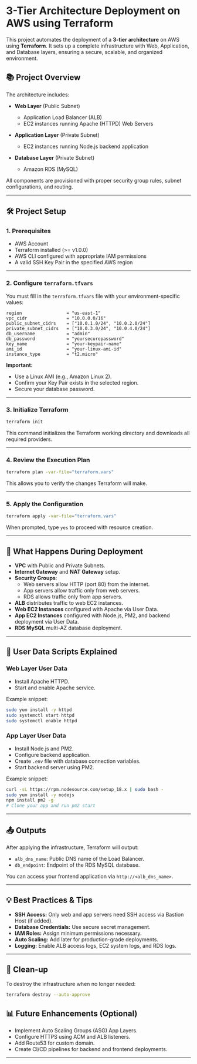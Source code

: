 # 3-Tier Architecture Deployment on AWS using Terraform

This project automates the deployment of a **3-tier architecture** on AWS using **Terraform**. It sets up a complete infrastructure with Web, Application, and Database layers, ensuring a secure, scalable, and organized environment.


## 📚 Project Overview

The architecture includes:

- **Web Layer** (Public Subnet)
  - Application Load Balancer (ALB)
  - EC2 instances running Apache (HTTPD) Web Servers

- **Application Layer** (Private Subnet)
  - EC2 instances running Node.js backend application

- **Database Layer** (Private Subnet)
  - Amazon RDS (MySQL)

All components are provisioned with proper security group rules, subnet configurations, and routing.

---

## 🛠️ Project Setup

### 1. Prerequisites

- AWS Account
- Terraform installed (>= v1.0.0)
- AWS CLI configured with appropriate IAM permissions
- A valid SSH Key Pair in the specified AWS region

---

### 2. Configure `terraform.tfvars`

You must fill in the `terraform.tfvars` file with your environment-specific values:

```hcl
region                 = "us-east-1"
vpc_cidr               = "10.0.0.0/16"
public_subnet_cidrs    = ["10.0.1.0/24", "10.0.2.0/24"]
private_subnet_cidrs   = ["10.0.3.0/24", "10.0.4.0/24"]
db_username            = "admin"
db_password            = "yoursecurepassword"
key_name               = "your-keypair-name"
ami_id                 = "your-linux-ami-id"
instance_type          = "t2.micro"
```

**Important:**
- Use a Linux AMI (e.g., Amazon Linux 2).
- Confirm your Key Pair exists in the selected region.
- Secure your database password.

---

### 3. Initialize Terraform

```bash
terraform init
```
This command initializes the Terraform working directory and downloads all required providers.

---

### 4. Review the Execution Plan

```bash
terraform plan -var-file="terraform.vars"
```
This allows you to verify the changes Terraform will make.

---

### 5. Apply the Configuration

```bash
terraform apply -var-file="terraform.vars"
```
When prompted, type `yes` to proceed with resource creation.

---

## 🚀 What Happens During Deployment

- **VPC** with Public and Private Subnets.
- **Internet Gateway** and **NAT Gateway** setup.
- **Security Groups**:
  - Web servers allow HTTP (port 80) from the internet.
  - App servers allow traffic only from web servers.
  - RDS allows traffic only from app servers.
- **ALB** distributes traffic to web EC2 instances.
- **Web EC2 Instances** configured with Apache via User Data.
- **App EC2 Instances** configured with Node.js, PM2, and backend deployment via User Data.
- **RDS MySQL** multi-AZ database deployment.

---

## 📝 User Data Scripts Explained

### Web Layer User Data
- Install Apache HTTPD.
- Start and enable Apache service.

Example snippet:
```bash
sudo yum install -y httpd
sudo systemctl start httpd
sudo systemctl enable httpd
```

### App Layer User Data
- Install Node.js and PM2.
- Configure backend application.
- Create `.env` file with database connection variables.
- Start backend server using PM2.

Example snippet:
```bash
curl -sL https://rpm.nodesource.com/setup_18.x | sudo bash -
sudo yum install -y nodejs
npm install pm2 -g
# Clone your app and run pm2 start
```

---

## 📤 Outputs

After applying the infrastructure, Terraform will output:

- `alb_dns_name`: Public DNS name of the Load Balancer.
- `db_endpoint`: Endpoint of the RDS MySQL database.

You can access your frontend application via `http://<alb_dns_name>`.

---

## 💡 Best Practices & Tips

- **SSH Access:** Only web and app servers need SSH access via Bastion Host (if added).
- **Database Credentials:** Use secure secret management.
- **IAM Roles:** Assign minimum permissions necessary.
- **Auto Scaling:** Add later for production-grade deployments.
- **Logging:** Enable ALB access logs, EC2 system logs, and RDS logs.

---

## 🔄 Clean-up

To destroy the infrastructure when no longer needed:

```bash
terraform destroy --auto-approve
```


## 📊 Future Enhancements (Optional)

- Implement Auto Scaling Groups (ASG) App Layers.
- Configure HTTPS using ACM and ALB listeners.
- Add Route53 for custom domain.
- Create CI/CD pipelines for backend and frontend deployments.

---
